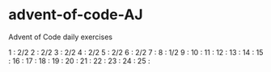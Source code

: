 # advent-of-code-AJ
Advent of Code daily exercises

1 : 2/2
2 : 2/2
3 : 2/2
4 : 2/2
5 : 2/2
6 : 2/2
7 :
8 : 1/2
9 :
10 :
11 :
12 :
13 :
14 :
15 :
16 :
17 :
18 :
19 :
20 :
21 :
22 :
23 :
24 :
25 :
